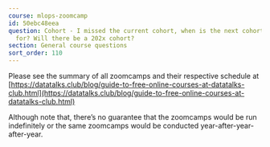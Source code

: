 ```yaml
---
course: mlops-zoomcamp
id: 50ebc48eea
question: Cohort - I missed the current cohort, when is the next cohort scheduled
  for? Will there be a 202x cohort?
section: General course questions
sort_order: 110
---
```


Please see the summary of all zoomcamps and their respective schedule at [https://datatalks.club/blog/guide-to-free-online-courses-at-datatalks-club.html](https://datatalks.club/blog/guide-to-free-online-courses-at-datatalks-club.html)

Although note that, there’s no guarantee that the zoomcamps would be run indefinitely or the same zoomcamps would be conducted year-after-year-after-year.

